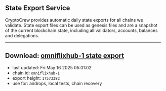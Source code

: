 ## State Export Service
CryptoCrew provides automatic daily state exports for all chains we validate. State export files can be used as genesis files and are a snapshot of the current blockchain state, including all validators, accounts, balances and delegations.

---
**Download: [omniflixhub-1 state export](https://dl-eu2.ccvalidators.com/SERVICE/omniflixhub/omniflixhub-1_export_17573382.json)**
---

- last updated: Fri May 16 2025 05:01:02
- chain id: `omniflixhub-1`
- export height: `17573382`
- use for: airdrops, local tests, chain recovery
